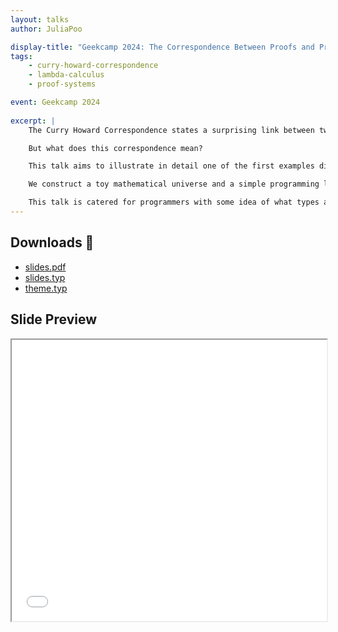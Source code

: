 ```yaml
---
layout: talks
author: JuliaPoo

display-title: "Geekcamp 2024: The Correspondence Between Proofs and Programs"
tags:
    - curry-howard-correspondence
    - lambda-calculus
    - proof-systems

event: Geekcamp 2024
    
excerpt: |
    The Curry Howard Correspondence states a surprising link between two worlds: The Mathematical world of proofs and the world of programs. First noticed in the 1930s, it is the core insight that drives Interactive Theorem Provers that formally encode and verify complex mathematical arguments, and powers applications such as Formal Verification.

    But what does this correspondence mean?

    This talk aims to illustrate in detail one of the first examples discovered of such a correspondence, loosely based on observations Haskell Curry first noticed in the 1960s.

    We construct a toy mathematical universe and a simple programming language, and illustrate exactly how each theorem in the toy universe corresponds to a type in the programming language, where a program satisfying said type can be ran to produce a proof of the theorem.

    This talk is catered for programmers with some idea of what types are, but otherwise will be accessible for beginners as the content will be self contained.
---
```


## Downloads 📄
- [slides.pdf](/assets/talks/Geekcamp-2024/slides.pdf)
- [slides.typ](/assets/talks/Geekcamp-2024/slides.typ)
- [theme.typ](/assets/talks/Geekcamp-2024/theme.typ)

## Slide Preview

<iframe src = "/assets/talks/Geekcamp-2024/slides.pdf" width='100%' height='450' allowfullscreen webkitallowfullscreen id="meowmeow"></iframe>

<script>
let meowmeow = document.getElementById("meowmeow");
let kitty = () => {meowmeow.height = meowmeow.offsetWidth / (1.58)};
kitty();

window.onresize = kitty;
</script>
